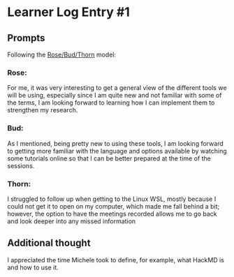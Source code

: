 # Learner Log Entry #1 

## Prompts
Following the [Rose/Bud/Thorn](https://www.panoramaed.com/blog/rose-bud-thorn-activity-and-worksheet#:~:text=%22Rose%2C%20Bud%2C%20Thorn%22%20is%20a%20mindful%20design%2D,day%2C%20week%2C%20or%20month.) model:

### Rose:
For me, it was very interesting to get a general view of the different tools we will be using, especially since I am quite new and not familiar with some of the terms, I am looking forward to learning  how I can implement them to strengthen my research.

### Bud: 
As I mentioned, being pretty new to using these tools, I am looking forward to getting more familiar with the language and options available by watching some tutorials online so that I can be better prepared at the time of the sessions.

### Thorn: 
I struggled to follow up when getting to the Linux WSL, mostly because I could not get it to open on my computer, which made me fall behind a bit; however, the option to have the meetings recorded allows me to go back and look deeper into any missed information


## Additional thought
I appreciated the time Michele took to define, for example, what HackMD is and how to use it.

